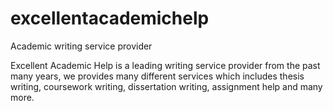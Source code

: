 # excellentacademichelp
Academic writing service provider

Excellent Academic Help is a leading writing service provider from the past many years, we provides many different services which includes thesis writing, coursework writing, dissertation writing, assignment help and many more. 
